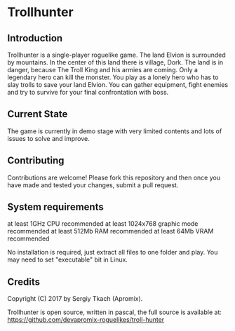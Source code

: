 # Trollhunter

## Introduction
Trollhunter is a single-player roguelike game. The land Elvion is surrounded by mountains. In the center of this land there is village, Dork. The land is in danger, because The Troll King and his armies are coming. Only a legendary hero can kill the monster. You play as a lonely hero who has to slay trolls to save your land Elvion. You can gather equipment, fight enemies and try to survive for your final confrontation with boss.

## Current State
The game is currently in demo stage with very limited contents and lots of issues to solve and improve.

## Contributing
Contributions are welcome! Please fork this repository and then once you have made and tested your changes, submit a pull request.

## System requirements

at least 1GHz CPU recommended
at least 1024x768 graphic mode recommended
at least 512Mb RAM recommended
at least 64Mb VRAM recommended

No installation is required, just extract all files to one folder and play.
You may need to set "executable" bit in Linux.

## Credits
Copyright (C) 2017 by Sergiy Tkach (Apromix).

Trollhunter is open source, written in pascal, the full source is available at:
https://github.com/devapromix-roguelikes/troll-hunter